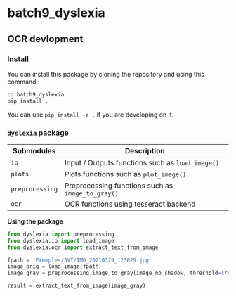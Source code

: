 # batch9_dyslexia


## OCR devlopment

### Install 

You can install this package by cloning the repository and using this command :

```bash
cd batch9_dyslexia
pip install .
```

You can use `pip install -e .` if you are developing on it.


### `dyslexia` package

| Submodules | Description |
| ---------- | ----------- |
| `io` | Input / Outputs functions such as `load_image()` |
| `plots` | Plots functions such as `plot_image()` |
| `preprocessing` | Preprocessing functions such as `image_to_gray()` |
| `ocr` | OCR functions using tesseract backend |


**Using the package** 

```python
from dyslexia import preprocessing
from dyslexia.io import load_image
from dyslexia.ocr import extract_text_from_image

fpath = 'Exemples/SVT/IMG_20210329_123029.jpg'
image_orig = load_image(fpath)
image_gray = preprocessing.image_to_gray(image_no_shadow, threshold=True)

result = extract_text_from_image(image_gray)
```